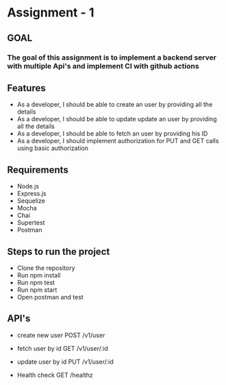 # Assignment - 1

## GOAL

### The goal of this assignment is to implement a backend server with multiple Api's and implement CI with github actions

## Features

- As a developer, I should be able to create an user by providing all the details
- As a developer, I should be able to update update an user by providing all the details
- As a developer, I should be able to fetch an user by providing his ID
- As a developer, I should implement authorization for PUT and GET calls using basic authorization

## Requirements

- Node.js
- Express.js
- Sequelize
- Mocha
- Chai
- Supertest
- Postman

## Steps to run the project

- Clone the repository
- Run npm install
- Run npm test
- Run npm start
- Open postman and test

## API's

- create new user
  POST /v1/user

- fetch user by id
  GET /v1/user/:id

- update user by id
  PUT /v1/user/:id

- Health check
  GET /healthz
